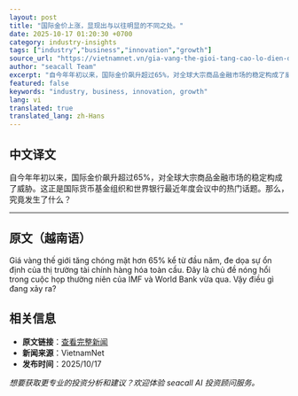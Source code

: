 ```yaml
---
layout: post
title: "国际金价上涨，显现出与以往明显的不同之处。"
date: 2025-10-17 01:20:30 +0700
category: industry-insights
tags: ["industry","business","innovation","growth"]
source_url: "https://vietnamnet.vn/gia-vang-the-gioi-tang-cao-lo-dien-dieu-khac-biet-ro-ret-so-voi-truoc-2453613.html"
author: "seacall Team"
excerpt: "自今年年初以来，国际金价飙升超过65%，对全球大宗商品金融市场的稳定构成了威胁。这正是国际货币基金组织和世界银行最近年度会议中的热门话题。那么，究竟发生了什么？..."
featured: false
keywords: "industry, business, innovation, growth"
lang: vi
translated: true
translated_lang: zh-Hans
---
```


## 中文译文

自今年年初以来，国际金价飙升超过65%，对全球大宗商品金融市场的稳定构成了威胁。这正是国际货币基金组织和世界银行最近年度会议中的热门话题。那么，究竟发生了什么？

---

## 原文（越南语）

Giá vàng thế giới tăng chóng mặt hơn 65% kể từ đầu năm, đe dọa sự ổn định của thị trường tài chính hàng hóa toàn cầu. Đây là chủ đề nóng hổi trong cuộc họp thường niên của IMF và World Bank vừa qua. Vậy điều gì đang xảy ra?

## 相关信息

- **原文链接**：[查看完整新闻](https://vietnamnet.vn/gia-vang-the-gioi-tang-cao-lo-dien-dieu-khac-biet-ro-ret-so-voi-truoc-2453613.html)
- **新闻来源**：VietnamNet
- **发布时间**：2025/10/17

*想要获取更专业的投资分析和建议？欢迎体验 seacall AI 投资顾问服务。*